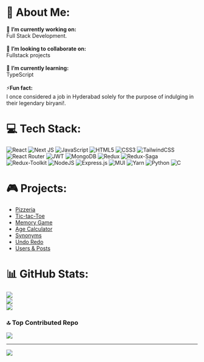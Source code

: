 # 💫 About Me:
🔭 **I’m currently working on:**  <br>Full Stack Development.<br><br>👯 **I’m looking to collaborate on:**  <br>Fullstack projects<br><br>🌱 **I’m currently learning:**  <br>TypeScript<br><br>⚡**Fun fact:**  <br>I once considered a job in Hyderabad solely for the purpose of indulging in their legendary biryani!.

# 💻 Tech Stack:
![React](https://img.shields.io/badge/react-%2320232a.svg?style=for-the-badge&logo=react&logoColor=%2361DAFB) ![Next JS](https://img.shields.io/badge/Next-black?style=for-the-badge&logo=next.js&logoColor=white) ![JavaScript](https://img.shields.io/badge/javascript-%23323330.svg?style=for-the-badge&logo=javascript&logoColor=%23F7DF1E) ![HTML5](https://img.shields.io/badge/html5-%23E34F26.svg?style=for-the-badge&logo=html5&logoColor=white) ![CSS3](https://img.shields.io/badge/css3-%231572B6.svg?style=for-the-badge&logo=css3&logoColor=white) ![TailwindCSS](https://img.shields.io/badge/tailwindcss-%2338B2AC.svg?style=for-the-badge&logo=tailwind-css&logoColor=white) ![React Router](https://img.shields.io/badge/React_Router-CA4245?style=for-the-badge&logo=react-router&logoColor=white) ![JWT](https://img.shields.io/badge/JWT-black?style=for-the-badge&logo=JSON%20web%20tokens) ![MongoDB](https://img.shields.io/badge/MongoDB-%234ea94b.svg?style=for-the-badge&logo=mongodb&logoColor=white) ![Redux](https://img.shields.io/badge/redux-%23593d88.svg?style=for-the-badge&logo=redux&logoColor=white) ![Redux-Saga](https://img.shields.io/badge/Redux_Saga-999999?style=for-the-badge&logo=redux-saga&logoColor=white) ![Redux-Toolkit](https://img.shields.io/badge/redux_toolkit-%23593d88.svg?style=for-the-badge&logo=redux&logoColor=white) ![NodeJS](https://img.shields.io/badge/node.js-6DA55F?style=for-the-badge&logo=node.js&logoColor=white) ![Express.js](https://img.shields.io/badge/express.js-%23404d59.svg?style=for-the-badge&logo=express&logoColor=%2361DAFB) ![MUI](https://img.shields.io/badge/MUI-%230081CB.svg?style=for-the-badge&logo=material-ui&logoColor=white) ![Yarn](https://img.shields.io/badge/yarn-%232C8EBB.svg?style=for-the-badge&logo=yarn&logoColor=white) ![Python](https://img.shields.io/badge/python-3670A0?style=for-the-badge&logo=python&logoColor=ffdd54) ![C](https://img.shields.io/badge/C-00599C?style=for-the-badge&logo=c&logoColor=white)

# 🎮 Projects:
- [Pizzeria](https://pizzeria-psi.vercel.app)
- [Tic-tac-Toe](https://tic-tac-toe-tic.vercel.app/)
- [Memory Game](https://yashshrivastava10.github.io/memoryGame)
- [Age Calculator](https://yashshrivastava10.github.io/ageCalculator)
- [Synonyms](https://yashshrivastava10.github.io/synonyms)
- [Undo Redo](https://yashshrivastava10.github.io/undoRedo)
- [Users & Posts](https://yashshrivastava10.github.io/usersPosts)

# 📊 GitHub Stats:
![](https://github-readme-stats.vercel.app/api?username=YashShrivastava10&theme=dark&hide_border=false&include_all_commits=false&count_private=false)<br/>
![](https://github-readme-streak-stats.herokuapp.com/?user=YashShrivastava10&theme=dark&hide_border=false)<br/>
![](https://github-readme-stats.vercel.app/api/top-langs/?username=YashShrivastava10&theme=dark&hide_border=false&include_all_commits=false&count_private=false&layout=compact)

### 🔝 Top Contributed Repo
![](https://github-contributor-stats.vercel.app/api?username=YashShrivastava10&limit=5&theme=tokyonight&combine_all_yearly_contributions=true)

---
[![](https://visitcount.itsvg.in/api?id=yashshrivastava10&label=Profile%20Views&icon=8&pretty=true)](https://visitcount.itsvg.in)

<!-- Proudly created with GPRM ( https://gprm.itsvg.in ) -->
